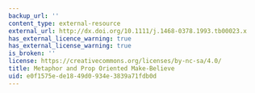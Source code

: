 ```yaml
---
backup_url: ''
content_type: external-resource
external_url: http://dx.doi.org/10.1111/j.1468-0378.1993.tb00023.x
has_external_licence_warning: true
has_external_license_warning: true
is_broken: ''
license: https://creativecommons.org/licenses/by-nc-sa/4.0/
title: Metaphor and Prop Oriented Make-Believe
uid: e0f1575e-de18-49d0-934e-3839a71fdb0d
---
```

